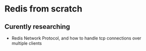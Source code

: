 # Redis from scratch 

## Curently researching 
 - Redis Network Protocol, and how to handle tcp connections over multiple clients